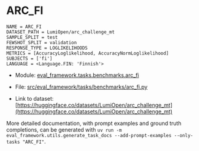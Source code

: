 # ARC_FI

````
NAME = ARC_FI
DATASET_PATH = LumiOpen/arc_challenge_mt
SAMPLE_SPLIT = test
FEWSHOT_SPLIT = validation
RESPONSE_TYPE = LOGLIKELIHOODS
METRICS = [AccuracyLoglikelihood, AccuracyNormLoglikelihood]
SUBJECTS = ['fi']
LANGUAGE = <Language.FIN: 'Finnish'>
````

- Module: [eval_framework.tasks.benchmarks.arc_fi](eval_framework.tasks.benchmarks.arc_fi)

- File: [src/eval_framework/tasks/benchmarks/arc_fi.py](../../src/eval_framework/tasks/benchmarks/arc_fi.py)

- Link to dataset: [https://huggingface.co/datasets/LumiOpen/arc_challenge_mt](https://huggingface.co/datasets/LumiOpen/arc_challenge_mt)

More detailed documentation, with prompt examples and ground truth completions, can be generated with `uv run -m eval_framework.utils.generate_task_docs --add-prompt-examples --only-tasks "ARC_FI"`.
